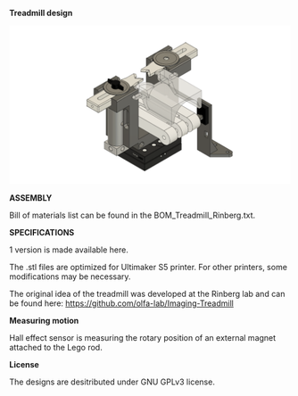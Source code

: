**Treadmill design**

![alt text](https://github.com/misiVoroslakos/3D_printed_designs/blob/aa85294f5f6e2424111c3b9955c82323dac70ad9/Treadmill_Rinberg/Treadmill_%203_%20Rinberg.png)


**ASSEMBLY**

Bill of materials list can be found in the BOM_Treadmill_Rinberg.txt.


**SPECIFICATIONS**

1 version is made available here.

The .stl files are optimized for Ultimaker S5 printer. For other printers, some modifications may be necessary.

The original idea of the treadmill was developed at the Rinberg lab and can be found here: https://github.com/olfa-lab/Imaging-Treadmill


**Measuring motion**

Hall effect sensor is measuring the rotary position of an external magnet attached to the Lego rod.


**License**

The designs are desitributed under GNU GPLv3 license.
